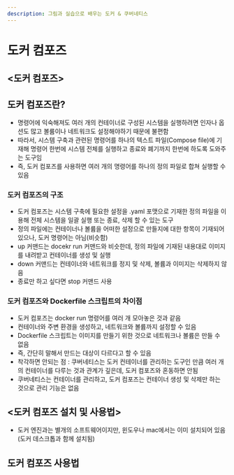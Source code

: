 ```yaml
---
description: 그림과 실습으로 배우는 도커 & 쿠버네티스
---
```


# 도커 컴포즈

## <도커 컴포즈>

## 도커 컴포즈란?

* 명령어에 익숙해져도 여러 개의 컨테이너로 구성된 시스템을 실행하려면 인자나 옵션도 많고 볼륨이나 네트워크도 설정해야하기 때문에 불편함
* 따라서, 시스템 구축과 관련된 명령어를 하나의 텍스트 파일(Compose file)에 기재해 명령어 한번에 시스템 전체를 실행하고 종료와 폐기까지 한번에 하도록 도와주는 도구임
* 즉, 도커 컴포즈를 사용하면 여러 개의 명령어를 하나의 정의 파일로 합쳐 실행할 수 있음

### 도커 컴포즈의 구조

* 도커 컴포즈는 시스템 구축에 필요한 설정을 .yaml 포맷으로 기재한 정의 파일을 이용해 전체 시스템을 일괄 실행 또는 종료, 삭제 할 수 있는 도구
* 정의 파일에는 컨테이너나 볼륨을 어떠한 설정으로 만들지에 대한 항목이 기재되어 있으나, 도커 명령어는 아님(비슷함)
* up 커맨드는 docekr run 커맨드와 비슷한데, 정의 파일에 기재된 내용대로 이미지를 내려받고 컨테이너를 생성 및 실행
* down 커맨드는 컨테이너와 네트워크를 정지 및 삭제, 볼륨과 이미지는 삭제하지 않음
* 종료만 하고 싶다면 stop 커맨드 사용

### 도커 컴포즈와 Dockerfile 스크립트의 차이점

* 도커 컴포즈는 docker run 명령어를 여러 개 모아놓은 것과 같음
* 컨테이너와 주변 환경을 생성하고, 네트워크와 볼륨까지 설정할 수 있음
* Dockerfile 스크립트는 이미지를 만들기 위한 것으로 네트워크나 볼륨은 만들 수 없음
* 즉, 간단히 말해서 만드는 대상이 다르다고 할 수 있음
* 착각하면 안되는 점 : 쿠버네티스는 도커 컨테이너를 관리하는 도구인 만큼 여러 개의 컨테이너를 다루는 것과 관계가 깊은데, 도커 컴포즈와 혼동하면 안됨
* 쿠버네티스는 컨테이너를 관리하고, 도커 컴포즈는 컨테이너 생성 및 삭제만 하는 것으로 관리 기능은 없음

## <도커 컴포즈 설치 및 사용법>

* 도커 엔진과는 별개의 소프트웨어이지만, 윈도우나 mac에서는 이미 설치되어 있음(도커 데스크톱과 함께 설치됨)

## 도커 컴포즈 사용법

